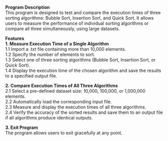 **Program Description**<br>
This program is designed to test and compare the execution times of three sorting algorithms: 
Bubble Sort, Insertion Sort, and Quick Sort. It allows users to measure the performance of individual 
sorting algorithms or compare all three simultaneously, using large datasets.

**Features**<br>
**1. Measure Execution Time of a Single Algorithm**<br>
   1.1 Import a .txt file containing more than 10,000 elements.<br>
   1.2 Specify the number of elements to sort.<br>
   1.3 Select one of three sorting algorithms (Bubble Sort, Insertion Sort, or Quick Sort).<br>
   1.4 Display the execution time of the chosen algorithm and save the results to a specified output file.<br>

**2. Compare Execution Times of All Three Algorithms**<br>
   2.1 Select a pre-defined dataset size: 10,000, 100,000, or 1,000,000 elements.<br>
   2.2 Automatically load the corresponding input file.<br>
   2.3 Measure and display the execution times of all three algorithms.<br>
   2.4 Verify the accuracy of the sorted results and save them to an output file if all algorithms produce identical outputs.<br>

**3. Exit Program**<br>
   The program allows users to exit gracefully at any point.
